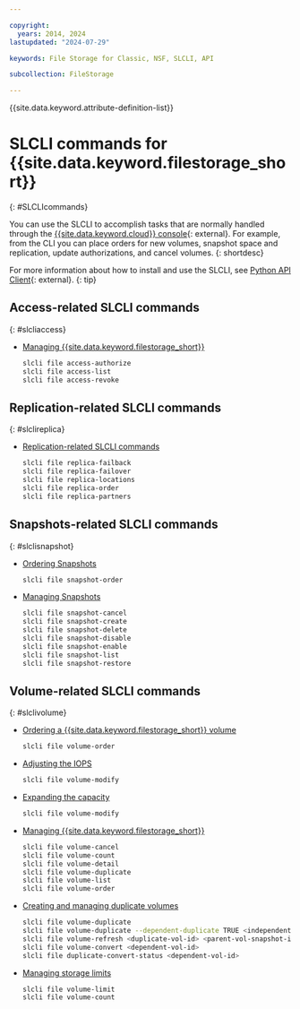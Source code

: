 ```yaml
---

copyright:
  years: 2014, 2024
lastupdated: "2024-07-29"

keywords: File Storage for Classic, NSF, SLCLI, API

subcollection: FileStorage

---
```

{{site.data.keyword.attribute-definition-list}}

# SLCLI commands for {{site.data.keyword.filestorage_short}}
{: #SLCLIcommands}

You can use the SLCLI to accomplish tasks that are normally handled through the [{{site.data.keyword.cloud}} console](/cloud-storage/file){: external}. For example, from the CLI you can place orders for new volumes, snapshot space and replication, update authorizations, and cancel volumes.
{: shortdesc}

For more information about how to install and use the SLCLI, see [Python API Client](https://softlayer-python.readthedocs.io/en/latest/cli/){: external}.
{: tip}

## Access-related SLCLI commands
{: #slcliaccess}

* [Managing {{site.data.keyword.filestorage_short}}](/docs/FileStorage?topic=FileStorage-managingstorage)
   ```sh
   slcli file access-authorize
   slcli file access-list
   slcli file access-revoke
   ```

## Replication-related SLCLI commands
{: #slclireplica}

* [Replication-related SLCLI commands](/docs/FileStorage?topic=FileStorage-replication)
   ```sh
   slcli file replica-failback
   slcli file replica-failover
   slcli file replica-locations
   slcli file replica-order
   slcli file replica-partners
   ```

## Snapshots-related SLCLI commands
{: #slclisnapshot}

* [Ordering Snapshots](/docs/FileStorage?topic=FileStorage-ordering-snapshots)
   ```sh
   slcli file snapshot-order
   ```

* [Managing Snapshots](/docs/FileStorage?topic=FileStorage-managingSnapshots)
   ```sh
   slcli file snapshot-cancel
   slcli file snapshot-create
   slcli file snapshot-delete
   slcli file snapshot-disable
   slcli file snapshot-enable
   slcli file snapshot-list
   slcli file snapshot-restore
   ```

## Volume-related SLCLI commands
{: #slclivolume}

* [Ordering a {{site.data.keyword.filestorage_short}} volume](/docs/FileStorage?topic=FileStorage-orderingFileStorage&interface=cli#orderingthroughCLI)
   ```sh
   slcli file volume-order
   ```
* [Adjusting the IOPS](/docs/FileStorage?topic=FileStorage-adjustingIOPS)
   ```sh
   slcli file volume-modify
   ```
* [Expanding the capacity](/docs/FileStorage?topic=FileStorage-expandCapacity)
   ```sh
   slcli file volume-modify
   ```
* [Managing {{site.data.keyword.filestorage_short}}](/docs/FileStorage?topic=FileStorage-managingstorage)
   ```sh
   slcli file volume-cancel
   slcli file volume-count
   slcli file volume-detail
   slcli file volume-duplicate
   slcli file volume-list
   slcli file volume-order
   ```
* [Creating and managing duplicate volumes](/docs/FileStorage?topic=FileStorage-duplicatevolume)
   ```sh
   slcli file volume-duplicate
   slcli file volume-duplicate --dependent-duplicate TRUE <independent-vol-id>|
   slcli file volume-refresh <duplicate-vol-id> <parent-vol-snapshot-id>
   slcli file volume-convert <dependent-vol-id>
   slcli file duplicate-convert-status <dependent-vol-id>
   ```

* [Managing storage limits](/docs/FileStorage?topic=FileStorage-managinglimits)
   ```sh
   slcli file volume-limit
   slcli file volume-count
   ```
